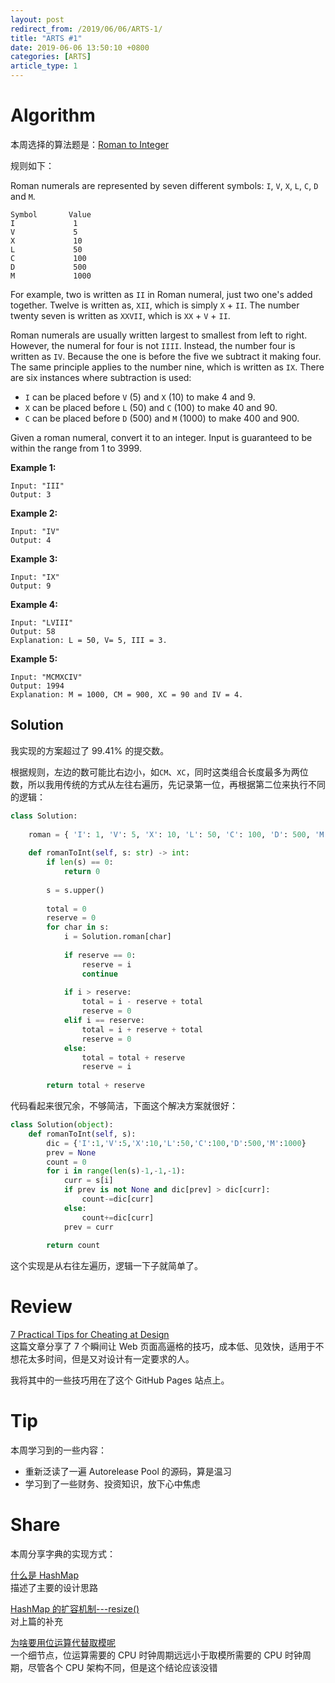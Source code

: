```yaml
---
layout: post
redirect_from: /2019/06/06/ARTS-1/
title: "ARTS #1"
date: 2019-06-06 13:50:10 +0800
categories: [ARTS]
article_type: 1
---
```



# Algorithm

本周选择的算法题是：[Roman to Integer](<https://leetcode.com/problems/roman-to-integer/>)


规则如下：

Roman numerals are represented by seven different symbols: `I`, `V`, `X`, `L`, `C`, `D` and `M`.

```
Symbol       Value
I             1
V             5
X             10
L             50
C             100
D             500
M             1000
```

For example, two is written as `II` in Roman numeral, just two one's added together. Twelve is written as, `XII`, which is simply `X` + `II`. The number twenty seven is written as `XXVII`, which is `XX` + `V` + `II`.

Roman numerals are usually written largest to smallest from left to right. However, the numeral for four is not `IIII`. Instead, the number four is written as `IV`. Because the one is before the five we subtract it making four. The same principle applies to the number nine, which is written as `IX`. There are six instances where subtraction is used:

- `I` can be placed before `V` (5) and `X` (10) to make 4 and 9. 
- `X` can be placed before `L` (50) and `C` (100) to make 40 and 90. 
- `C` can be placed before `D` (500) and `M` (1000) to make 400 and 900.

Given a roman numeral, convert it to an integer. Input is guaranteed to be within the range from 1 to 3999.

**Example 1:**

```
Input: "III"
Output: 3
```

**Example 2:**

```
Input: "IV"
Output: 4
```

**Example 3:**

```
Input: "IX"
Output: 9
```

**Example 4:**

```
Input: "LVIII"
Output: 58
Explanation: L = 50, V= 5, III = 3.
```

**Example 5:**

```
Input: "MCMXCIV"
Output: 1994
Explanation: M = 1000, CM = 900, XC = 90 and IV = 4.
```

## Solution

我实现的方案超过了 99.41% 的提交数。

根据规则，左边的数可能比右边小，如`CM`、`XC`，同时这类组合长度最多为两位数，所以我用传统的方式从左往右遍历，先记录第一位，再根据第二位来执行不同的逻辑：

```python
class Solution:
    
    roman = { 'I': 1, 'V': 5, 'X': 10, 'L': 50, 'C': 100, 'D': 500, 'M': 1000 }
    
    def romanToInt(self, s: str) -> int:
        if len(s) == 0:
            return 0
        
        s = s.upper()
        
        total = 0
        reserve = 0
        for char in s:
            i = Solution.roman[char]
                
            if reserve == 0:
                reserve = i
                continue
            
            if i > reserve:
                total = i - reserve + total
                reserve = 0
            elif i == reserve:
                total = i + reserve + total
                reserve = 0
            else:
                total = total + reserve
                reserve = i
            
        return total + reserve
```

代码看起来很冗余，不够简洁，下面这个解决方案就很好：

```python
class Solution(object):
	def romanToInt(self, s):
		dic = {'I':1,'V':5,'X':10,'L':50,'C':100,'D':500,'M':1000}
		prev = None
		count = 0
		for i in range(len(s)-1,-1,-1):
			curr = s[i]
			if prev is not None and dic[prev] > dic[curr]:
				count-=dic[curr]
			else:
				count+=dic[curr]
			prev = curr
		
		return count
```

这个实现是从右往左遍历，逻辑一下子就简单了。

# Review

[7 Practical Tips for Cheating at Design](https://medium.com/refactoring-ui/7-practical-tips-for-cheating-at-design-40c736799886)
<br/>这篇文章分享了 7 个瞬间让 Web 页面高逼格的技巧，成本低、见效快，适用于不想花太多时间，但是又对设计有一定要求的人。

我将其中的一些技巧用在了这个 GitHub Pages 站点上。

# Tip

本周学习到的一些内容：

- 重新泛读了一遍 Autorelease Pool 的源码，算是温习
- 学习到了一些财务、投资知识，放下心中焦虑

# Share

本周分享字典的实现方式：

[什么是 HashMap](https://mp.weixin.qq.com/s/HzRH9ZJYmidzW5jrMvEi4w)
<br/>描述了主要的设计思路

[HashMap 的扩容机制---resize()](https://www.cnblogs.com/williamjie/p/9358291.html)
<br/>对上篇的补充

[为啥要用位运算代替取模呢](https://blog.csdn.net/varyall/article/details/78862867)
<br/>一个细节点，位运算需要的 CPU 时钟周期远远小于取模所需要的 CPU 时钟周期，尽管各个 CPU 架构不同，但是这个结论应该没错

